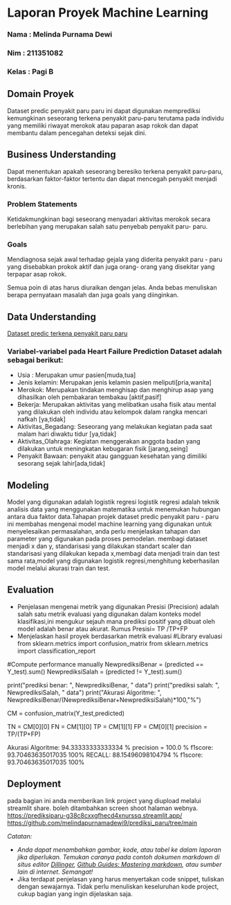 # Laporan Proyek Machine Learning
### Nama : Melinda Purnama Dewi
### Nim : 211351082
### Kelas : Pagi B

## Domain Proyek

Dataset predic penyakit paru paru ini dapat digunakan memprediksi kemungkinan seseorang terkena penyakit paru-paru terutama pada individu yang memiliki riwayat merokok atau paparan asap rokok dan dapat membantu dalam pencegahan deteksi sejak dini.

## Business Understanding
Dapat menentukan apakah seseorang beresiko terkena penyakit paru-paru, berdasarkan faktor-faktor tertentu dan dapat mencegah penyakit menjadi kronis.

### Problem Statements

Ketidakmungkinan bagi seseorang menyadari aktivitas merokok secara berlebihan yang merupakan salah satu penyebab penyakit paru- paru.

### Goals

Mendiagnosa sejak awal terhadap gejala yang diderita penyakit paru - paru yang disebabkan prokok aktif dan juga orang- orang yang disekitar yang terpapar asap rokok.

Semua poin di atas harus diuraikan dengan jelas. Anda bebas menuliskan berapa pernyataan masalah dan juga goals yang diinginkan.

## Data Understanding

[Dataset predic terkena penyakit paru paru](https://www.kaggle.com/datasets/andot03bsrc/dataset-predic-terkena-penyakit-paruparu)

### Variabel-variabel pada Heart Failure Prediction Dataset adalah sebagai berikut:
- Usia : Merupakan umur pasien[muda,tua]
- Jenis kelamin: Merupakan jenis kelamin pasien meliputi[pria,wanita]
- Merokok: Merupakan tindakan menghisap dan menghirup asap yang dihasilkan oleh pembakaran tembakau [aktif,pasif]
- Bekerja: Merupakan aktivitas yang melibatkan usaha fisik atau mental yang dilakukan oleh individu atau kelompok dalam rangka mencari nafkah [ya,tidak]
- Aktivitas_Begadang: Seseorang yang melakukan kegiatan pada saat malam hari diwaktu tidur [ya,tidak]
- Aktivitas_Olahraga: Kegiatan menggerakan anggota badan yang dilakukan untuk meningkatan kebugaran fisik [jarang,seing]
- Penyakit Bawaan: penyakit atau gangguan kesehatan yang dimiliki sesorang sejak lahir[ada,tidak]

## Modeling
Model yang digunakan adalah logistik regresi
logistik regresi adalah teknik analisis data yang menggunakan matematika untuk menemukan hubungan antara dua faktor data.Tahapan projek dataset predic penyakit paru - paru ini membahas mengenai model machine learning yang digunakan untuk menyelesaikan permasalahan, anda perlu menjelaskan tahapan dan parameter yang digunakan pada proses pemodelan.
membagi dataset menjadi x dan y, standarisasi yang dilakukan standart scaler dan standarisasi yang dilakukan kepada x,membagi data menjadi train dan test sama rata,model yang digunakan logistik regresi,menghitung keberhasilan model melalui akurasi train dan test.

## Evaluation

- Penjelasan mengenai metrik yang digunakan
Presisi (Precision) adalah salah satu metrik evaluasi yang digunakan dalam konteks model klasifikasi,ini mengukur sejauh mana prediksi positif yang dibuat oleh model adalah benar atau akurat.
Rumus
Presisi= TP /TP+FP
- Menjelaskan hasil proyek berdasarkan metrik evaluasi
#Library evaluasi
from sklearn.metrics import confusion_matrix
from sklearn.metrics import classification_report

#Compute performance manually
NewprediksiBenar = (predicted == Y_test).sum()
NewprediksiSalah = (predicted != Y_test).sum()

print("prediksi benar: ", NewprediksiBenar, " data")
print("prediksi salah: ", NewprediksiSalah, " data")
print("Akurasi Algoritme: ", NewprediksiBenar/(NewprediksiBenar+NewprediksiSalah)*100,"%")

CM = confusion_matrix(Y_test,predicted)

TN = CM[0][0]
FN = CM[1][0]
TP = CM[1][1]
FP = CM[0][1]
precision    = TP/(TP+FP)

Akurasi Algoritme:  94.33333333333334 %
precision = 100.0 %
f1score:  93.70463635017035 100%
RECALL: 88.15496098104794 %
f1score:  93.70463635017035 100%

## Deployment
pada bagian ini anda memberikan link project yang diupload melalui streamlit share. boleh ditambahkan screen shoot halaman webnya.
https://prediksiparu-g38c8cxxgfhecd4xnurssq.streamlit.app/
https://github.com/melindapurnamadewi9/prediksi_paru/tree/main

_Catatan:_
- _Anda dapat menambahkan gambar, kode, atau tabel ke dalam laporan jika diperlukan. Temukan caranya pada contoh dokumen markdown di situs editor [Dillinger](https://dillinger.io/), [Github Guides: Mastering markdown](https://guides.github.com/features/mastering-markdown/), atau sumber lain di internet. Semangat!_
- Jika terdapat penjelasan yang harus menyertakan code snippet, tuliskan dengan sewajarnya. Tidak perlu menuliskan keseluruhan kode project, cukup bagian yang ingin dijelaskan saja.